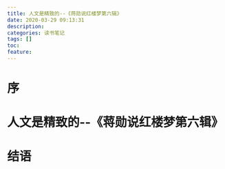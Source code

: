 ```yaml
---
title: 人文是精致的--《蒋勋说红楼梦第六辑》
date: 2020-03-29 09:13:31
description: 
categories: 读书笔记
tags: [] 
toc: 
feature: 
---
```


# 序
<!-- more -->

# 人文是精致的--《蒋勋说红楼梦第六辑》

# 结语